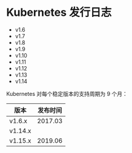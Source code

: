 # Kubernetes 发行日志

* v1.6
* v1.7
* v1.8
* v1.9
* v1.10
* v1.11
* v1.12
* v1.13
* v1.14

Kubernetes 对每个稳定版本的支持周期为 9 个月：

| 版本    | 发布时间 |
| ------- | -------- |
| v1.6.x  | 2017.03  |
| v1.14.x |          |
| v1.15.x | 2019.06  |
